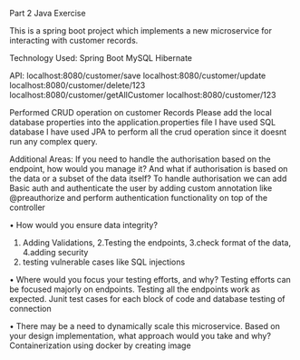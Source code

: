 Part 2 Java Exercise

This is a spring boot project which implements a new microservice for interacting with customer records. 

Technology Used:
Spring Boot
MySQL
Hibernate

API:
localhost:8080/customer/save
localhost:8080/customer/update
localhost:8080/customer/delete/123
localhost:8080/customer/getAllCustomer
localhost:8080/customer/123


Performed CRUD operation on customer Records
Please add the local database properties into the application.properties file
I have used SQL database 
I have used JPA to perform all the crud operation since it doesnt run any complex query.

Additional Areas:
 If you need to handle the authorisation based on the endpoint, how would you manage it? 
And what if authorisation is based on the data or a subset of the data itself?
To handle authorisation we can add Basic auth and authenticate the user by adding custom annotation like @preauthorize and perform authentication functionality on top of the controller

• How would you ensure data integrity?
1. Adding Validations, 
2.Testing the endpoints, 
3.check format of the data, 
4.adding security
5. testing vulnerable cases like SQL injections


• Where would you focus your testing efforts, and why?
Testing efforts can be focused majorly on endpoints. 
Testing all the endpoints work as expected.
Junit test cases for each block of code
and database testing of connection


• There may be a need to dynamically scale this microservice. Based on your design implementation, what approach would you take and why?
Containerization using docker by creating image
